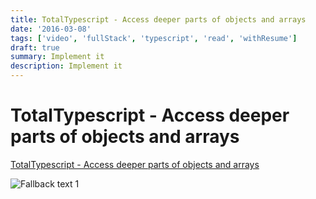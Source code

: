 ```yaml
---
title: TotalTypescript - Access deeper parts of objects and arrays
date: '2016-03-08'
tags: ['video', 'fullStack', 'typescript', 'read', 'withResume']
draft: true
summary: Implement it
description: Implement it
---
```


# TotalTypescript - Access deeper parts of objects and arrays

[TotalTypescript - Access deeper parts of objects and arrays](https://www.totaltypescript.com/tips/access-deeper-parts-of-objects-and-arrays)

![Fallback text 1](/static/assets/pasted-image-20221013203755.png)